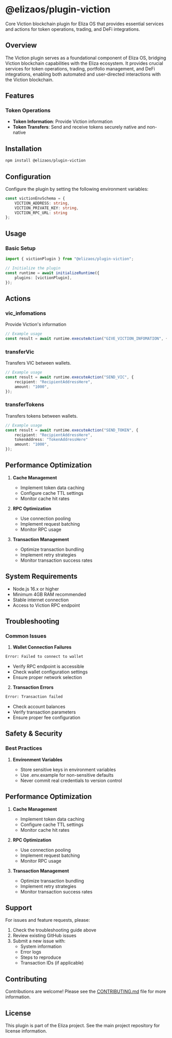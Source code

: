 # @elizaos/plugin-viction

Core Viction blockchain plugin for Eliza OS that provides essential services and actions for token operations, trading, and DeFi integrations.

## Overview

The Viction plugin serves as a foundational component of Eliza OS, bridging Viction blockchain capabilities with the Eliza ecosystem. It provides crucial services for token operations, trading, portfolio management, and DeFi integrations, enabling both automated and user-directed interactions with the Viction blockchain.

## Features

### Token Operations
- **Token Information**: Provide Viction information
- **Token Transfers**: Send and receive tokens securely native and non-native

## Installation

```bash
npm install @elizaos/plugin-viction
```

## Configuration

Configure the plugin by setting the following environment variables:

```typescript
const victionEnvSchema = {
    VICTION_ADDRESS: string,
    VICTION_PRIVATE_KEY: string,
    VICTION_RPC_URL: string
};
```

## Usage

### Basic Setup

```typescript
import { victionPlugin } from "@elizaos/plugin-viction";

// Initialize the plugin
const runtime = await initializeRuntime({
    plugins: [victionPlugin],
});
```

## Actions

### vic_infomations

Provide Viction's information

```typescript
// Example usage
const result = await runtime.executeAction("GIVE_VICTION_INFOMATION", {});
```

### transferVic

Transfers VIC between wallets.

```typescript
// Example usage
const result = await runtime.executeAction("SEND_VIC", {
    recipient: "RecipientAddressHere",
    amount: "1000",
});
```
### transferTokens

Transfers tokens between wallets.

```typescript
// Example usage
const result = await runtime.executeAction("SEND_TOKEN", {
    recipient: "RecipientAddressHere",
    tokenAddress: "TokenAddressHere"
    amount: "1000",
});
```
## Performance Optimization

1. **Cache Management**

    - Implement token data caching
    - Configure cache TTL settings
    - Monitor cache hit rates

2. **RPC Optimization**

    - Use connection pooling
    - Implement request batching
    - Monitor RPC usage

3. **Transaction Management**
    - Optimize transaction bundling
    - Implement retry strategies
    - Monitor transaction success rates

## System Requirements

- Node.js 16.x or higher
- Minimum 4GB RAM recommended
- Stable internet connection
- Access to Viction RPC endpoint

## Troubleshooting

### Common Issues

1. **Wallet Connection Failures**

```bash
Error: Failed to connect to wallet
```

- Verify RPC endpoint is accessible
- Check wallet configuration settings
- Ensure proper network selection

2. **Transaction Errors**

```bash
Error: Transaction failed
```

- Check account balances
- Verify transaction parameters
- Ensure proper fee configuration


## Safety & Security

### Best Practices

1. **Environment Variables**

    - Store sensitive keys in environment variables
    - Use .env.example for non-sensitive defaults
    - Never commit real credentials to version control

## Performance Optimization

1. **Cache Management**

    - Implement token data caching
    - Configure cache TTL settings
    - Monitor cache hit rates

2. **RPC Optimization**

    - Use connection pooling
    - Implement request batching
    - Monitor RPC usage

3. **Transaction Management**
    - Optimize transaction bundling
    - Implement retry strategies
    - Monitor transaction success rates

## Support

For issues and feature requests, please:

1. Check the troubleshooting guide above
2. Review existing GitHub issues
3. Submit a new issue with:
    - System information
    - Error logs
    - Steps to reproduce
    - Transaction IDs (if applicable)

## Contributing

Contributions are welcome! Please see the [CONTRIBUTING.md](CONTRIBUTING.md) file for more information.

## License

This plugin is part of the Eliza project. See the main project repository for license information.

